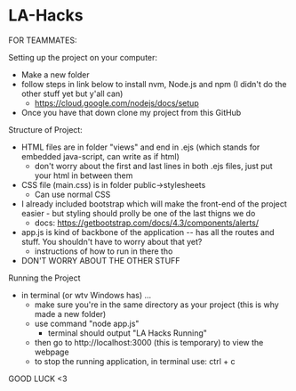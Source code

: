 # LA-Hacks

FOR TEAMMATES: 


Setting up the project on your computer:

* Make a new folder
* follow steps in link below to install nvm, Node.js and npm (I didn't do the other stuff yet but y'all can)
  *  https://cloud.google.com/nodejs/docs/setup
* Once you have that down clone my project from this GitHub



Structure of Project:

* HTML files are in folder "views" and end in .ejs (which stands for embedded java-script, can write as if html)
  * don't worry about the first and last lines in both .ejs files, just put your html in between them
* CSS file (main.css) is in folder public->stylesheets
  * Can use normal CSS
* I already included bootstrap which will make the front-end of the project easier - but styling should prolly be one of the last thigns we do
  * docs: https://getbootstrap.com/docs/4.3/components/alerts/
* app.js is kind of backbone of the application -- has all the routes and stuff. You shouldn't have to worry about that yet?
  * instructions of how to run in there tho
* DON'T WORRY ABOUT THE OTHER STUFF
  


Running the Project

* in terminal (or wtv Windows has) ...
    * make sure you're in the same directory as your project (this is why made a new folder)
    * use command "node app.js"
      * terminal should output "LA Hacks Running"
    * then go to http://localhost:3000 (this is temporary) to view the webpage
    * to stop the running application, in terminal use: ctrl + c
    
    
GOOD LUCK <3
